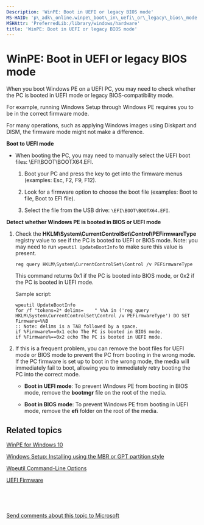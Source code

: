 ```yaml
---
Description: 'WinPE: Boot in UEFI or legacy BIOS mode'
MS-HAID: 'p\_adk\_online.winpe\_boot\_in\_uefi\_or\_legacy\_bios\_mode'
MSHAttr: 'PreferredLib:/library/windows/hardware'
title: 'WinPE: Boot in UEFI or legacy BIOS mode'
---
```


# WinPE: Boot in UEFI or legacy BIOS mode


When you boot Windows PE on a UEFI PC, you may need to check whether the PC is booted in UEFI mode or legacy BIOS-compatibility mode.

For example, running Windows Setup through Windows PE requires you to be in the correct firmware mode.

For many operations, such as applying Windows images using Diskpart and DISM, the firmware mode might not make a difference.

**Boot to UEFI mode**

-   When booting the PC, you may need to manually select the UEFI boot files: \\EFI\\BOOT\\BOOTX64.EFI.

    1.  Boot your PC and press the key to get into the firmware menus (examples: Esc, F2, F9, F12).

    2.  Look for a firmware option to choose the boot file (examples: Boot to file, Boot to EFI file).

    3.  Select the file from the USB drive: `\EFI\BOOT\BOOTX64.EFI`.

**Detect whether Windows PE is booted in BIOS or UEFI mode**

1.  Check the **HKLM\\System\\CurrentControlSet\\Control\\PEFirmwareType** registry value to see if the PC is booted to UEFI or BIOS mode. Note: you may need to run `wpeutil UpdateBootInfo` to make sure this value is present.

    ``` syntax
    reg query HKLM\System\CurrentControlSet\Control /v PEFirmwareType
    ```

    This command returns 0x1 if the PC is booted into BIOS mode, or 0x2 if the PC is booted in UEFI mode.

    Sample script:

    ``` syntax
    wpeutil UpdateBootInfo
    for /f "tokens=2* delims=    " %%A in ('reg query HKLM\System\CurrentControlSet\Control /v PEFirmwareType') DO SET Firmware=%%B
    :: Note: delims is a TAB followed by a space.
    if %Firmware%==0x1 echo The PC is booted in BIOS mode.
    if %Firmware%==0x2 echo The PC is booted in UEFI mode.
    ```

2.  If this is a frequent problem, you can remove the boot files for UEFI mode or BIOS mode to prevent the PC from booting in the wrong mode. If the PC firmware is set up to boot in the wrong mode, the media will immediately fail to boot, allowing you to immediately retry booting the PC into the correct mode.

    -   **Boot in UEFI mode**: To prevent Windows PE from booting in BIOS mode, remove the **bootmgr** file on the root of the media.

    -   **Boot in BIOS mode**: To prevent Windows PE from booting in UEFI mode, remove the **efi** folder on the root of the media.

## <span id="related_topics"></span>Related topics


[WinPE for Windows 10](winpe-intro.md)

[Windows Setup: Installing using the MBR or GPT partition style](windows-setup-installing-using-the-mbr-or-gpt-partition-style.md)

[Wpeutil Command-Line Options](wpeutil-command-line-options.md)

[UEFI Firmware](uefi-firmware.md)

 

 

[Send comments about this topic to Microsoft](mailto:wsddocfb@microsoft.com?subject=Documentation%20feedback%20%5Bp_adk_online\p_adk_online%5D:%20WinPE:%20Boot%20in%20UEFI%20or%20legacy%20BIOS%20mode%20%20RELEASE:%20%284/11/2016%29&body=%0A%0APRIVACY%20STATEMENT%0A%0AWe%20use%20your%20feedback%20to%20improve%20the%20documentation.%20We%20don't%20use%20your%20email%20address%20for%20any%20other%20purpose,%20and%20we'll%20remove%20your%20email%20address%20from%20our%20system%20after%20the%20issue%20that%20you're%20reporting%20is%20fixed.%20While%20we're%20working%20to%20fix%20this%20issue,%20we%20might%20send%20you%20an%20email%20message%20to%20ask%20for%20more%20info.%20Later,%20we%20might%20also%20send%20you%20an%20email%20message%20to%20let%20you%20know%20that%20we've%20addressed%20your%20feedback.%0A%0AFor%20more%20info%20about%20Microsoft's%20privacy%20policy,%20see%20http://privacy.microsoft.com/default.aspx. "Send comments about this topic to Microsoft")




